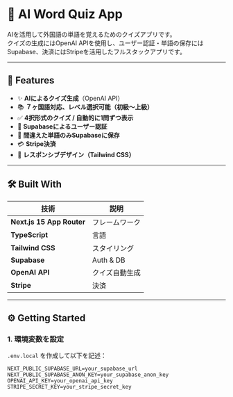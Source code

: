 # 🧠 AI Word Quiz App

AIを活用して外国語の単語を覚えるためのクイズアプリです。  
クイズの生成にはOpenAI APIを使用し、ユーザー認証・単語の保存にはSupabase、決済にはStripeを活用したフルスタックアプリです。

---

## 🚀 Features

- ✨ **AIによるクイズ生成**（OpenAI API）
- 📚 **７ヶ国語対応、レベル選択可能（初級〜上級）**
- ✅ **4択形式のクイズ / 自動的に1問ずつ表示**
- 🔐 **Supabaseによるユーザー認証**
- 📌 **間違えた単語のみSupabaseに保存**
- 💳 **Stripe決済**
- 📱 **レスポンシブデザイン（Tailwind CSS）**

---

## 🛠️ Built With

| 技術         | 説明 |
|--------------|------|
| **Next.js 15 App Router** | フレームワーク |
| **TypeScript** | 言語 |
| **Tailwind CSS** | スタイリング |
| **Supabase** | Auth & DB |
| **OpenAI API** | クイズ自動生成 |
| **Stripe** | 決済 |

---

## ⚙️ Getting Started

### 1. 環境変数を設定

`.env.local` を作成して以下を記述：

```env
NEXT_PUBLIC_SUPABASE_URL=your_supabase_url
NEXT_PUBLIC_SUPABASE_ANON_KEY=your_supabase_anon_key
OPENAI_API_KEY=your_openai_api_key
STRIPE_SECRET_KEY=your_stripe_secret_key

